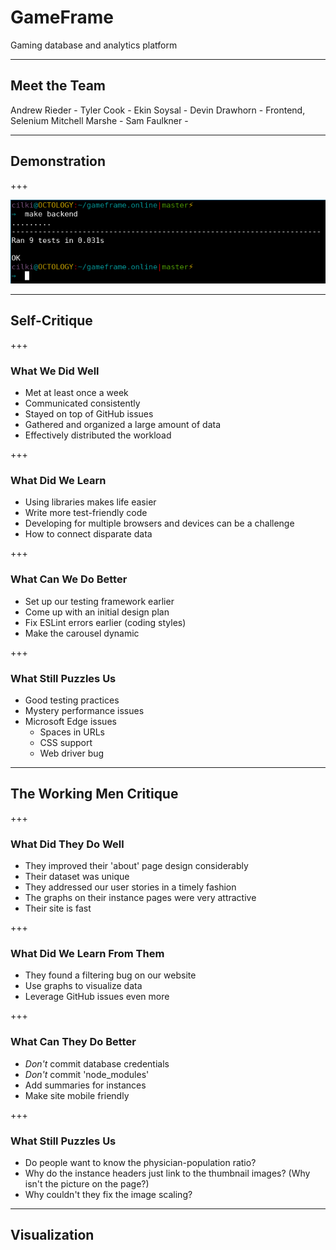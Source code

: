# GameFrame

Gaming database and analytics platform

---

## Meet the Team

Andrew Rieder - 
Tyler Cook - 
Ekin Soysal - 
Devin Drawhorn - Frontend, Selenium
Mitchell Marshe - 
Sam Faulkner - 

---

## Demonstration

+++

![Our Backend Tests](assets/image/tests-backend.png)

---

## Self-Critique

+++

### What We Did Well

- Met at least once a week
- Communicated consistently
- Stayed on top of GitHub issues
- Gathered and organized a large amount of data
- Effectively distributed the workload

+++

### What Did We Learn

- Using libraries makes life easier
- Write more test-friendly code
- Developing for multiple browsers and devices can be a challenge
- How to connect disparate data

+++

### What Can We Do Better

- Set up our testing framework earlier
- Come up with an initial design plan
- Fix ESLint errors earlier (coding styles)
- Make the carousel dynamic

+++

### What Still Puzzles Us

- Good testing practices
- Mystery performance issues
- Microsoft Edge issues
  - Spaces in URLs
  - CSS support
  - Web driver bug

---

## The Working Men Critique

+++

### What Did They Do Well

- They improved their 'about' page design considerably
- Their dataset was unique
- They addressed our user stories in a timely fashion
- The graphs on their instance pages were very attractive
- Their site is fast

+++

### What Did We Learn From Them

- They found a filtering bug on our website
- Use graphs to visualize data
- Leverage GitHub issues even more

+++

### What Can They Do Better

- *Don't* commit database credentials
- *Don't* commit 'node\_modules'
- Add summaries for instances
- Make site mobile friendly

+++

### What Still Puzzles Us

- Do people want to know the physician-population ratio?
- Why do the instance headers just link to the thumbnail images? (Why isn't the picture on the page?)
- Why couldn't they fix the image scaling?

---

## Visualization

